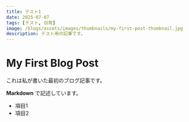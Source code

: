 ```yaml
---
title: テスト1
date: 2025-07-07
tags: [テスト, 日常]
image: /blogs/assets/images/thumbnails/my-first-post-thumbnail.jpg
description: テスト用の記事です。
---
```


# My First Blog Post

これは私が書いた最初のブログ記事です。

**Markdown** で記述しています。

- 項目1
- 項目2
